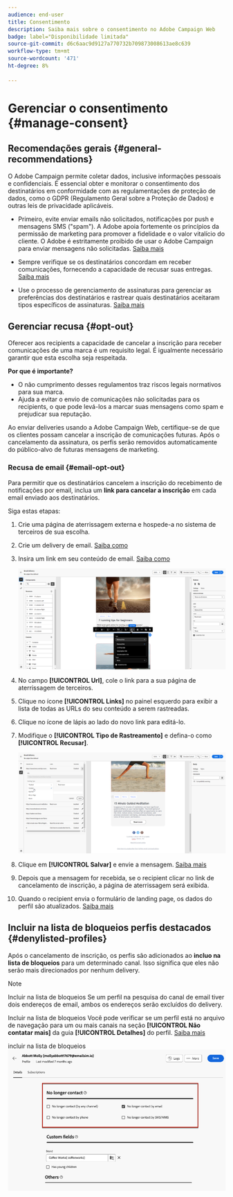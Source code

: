 ```yaml
---
audience: end-user
title: Consentimento
description: Saiba mais sobre o consentimento no Adobe Campaign Web
badge: label="Disponibilidade limitada"
source-git-commit: d6c6aac9d9127a770732b709873008613ae8c639
workflow-type: tm+mt
source-wordcount: '471'
ht-degree: 8%

---
```


# Gerenciar o consentimento {#manage-consent}

## Recomendações gerais {#general-recommendations}

O Adobe Campaign permite coletar dados, inclusive informações pessoais e confidenciais. É essencial obter e monitorar o consentimento dos destinatários em conformidade com as regulamentações de proteção de dados, como o GDPR (Regulamento Geral sobre a Proteção de Dados) e outras leis de privacidade aplicáveis.

* Primeiro, evite enviar emails não solicitados, notificações por push e mensagens SMS (&quot;spam&quot;). A Adobe apoia fortemente os princípios da permissão de marketing para promover a fidelidade e o valor vitalício do cliente. O Adobe é estritamente proibido de usar o Adobe Campaign para enviar mensagens não solicitadas. [Saiba mais](#denylisted-profiles)

* Sempre verifique se os destinatários concordam em receber comunicações, fornecendo a capacidade de recusar suas entregas<!-- and keep honoring opt-out requests as quickly as possible-->. [Saiba mais](#opt-out)

* Use o processo de gerenciamento de assinaturas para gerenciar as preferências dos destinatários e rastrear quais destinatários aceitaram tipos específicos de assinaturas. [Saiba mais](../../delivery/using/about-services-and-subscriptions.md)

## Gerenciar recusa {#opt-out}

Oferecer aos recipients a capacidade de cancelar a inscrição para receber comunicações de uma marca é um requisito legal. É igualmente necessário garantir que esta escolha seja respeitada. <!--Learn more about the applicable legislation in the [Adobe Campaign Classic v7 documentation](https://experienceleague.adobe.com/docs/campaign-classic/using/getting-started/privacy/privacy-and-recommendations.html#privacy-regulations){target="_blank"}.-->

**Por que é importante?**

* O não cumprimento desses regulamentos traz riscos legais normativos para sua marca.
* Ajuda a evitar o envio de comunicações não solicitadas para os recipients, o que pode levá-los a marcar suas mensagens como spam e prejudicar sua reputação.

Ao enviar deliveries usando a Adobe Campaign Web, certifique-se de que os clientes possam cancelar a inscrição de comunicações futuras. Após o cancelamento da assinatura, os perfis serão removidos automaticamente do público-alvo de futuras mensagens de marketing.

### Recusa de email {#email-opt-out}

Para permitir que os destinatários cancelem a inscrição do recebimento de notificações por email, inclua um **link para cancelar a inscrição** em cada email enviado aos destinatários.

Siga estas etapas:

1. Crie uma página de aterrissagem externa e hospede-a no sistema de terceiros de sua escolha.

1. Crie um delivery de email. [Saiba como](../email/create-email.md)

1. Insira um link em seu conteúdo de email. [Saiba como](../email/message-tracking.md#insert-links)

   ![Inserir link no conteúdo do email](../email/assets/message-tracking-insert-link.png)

1. No campo **[!UICONTROL Url]**, cole o link para a sua página de aterrissagem de terceiros.

1. Clique no ícone **[!UICONTROL Links]** no painel esquerdo para exibir a lista de todas as URLs do seu conteúdo a serem rastreadas.

1. Clique no ícone de lápis ao lado do novo link para editá-lo.

1. Modifique o **[!UICONTROL Tipo de Rastreamento]** e defina-o como **[!UICONTROL Recusar]**.

   ![Editar tipo de rastreamento para recusa](../email/assets/message-tracking-edit-a-link.png)

1. Clique em **[!UICONTROL Salvar]** e envie a mensagem. [Saiba mais](../monitor/prepare-send.md)

1. Depois que a mensagem for recebida, se o recipient clicar no link de cancelamento de inscrição, a página de aterrissagem será exibida.

1. Quando o recipient envia o formulário de landing page, os dados do perfil são atualizados. [Saiba mais](#denylisted-profiles)

<!--Any other option available such as one-click opt-out link or List-Unsubscribe (to include an unsubscribe link in the email header) to enable opt-out in a delivery?-->

## Incluir na lista de bloqueios perfis destacados {#denylisted-profiles}

Após o cancelamento de inscrição, os perfis são adicionados ao **incluo na lista de bloqueios** para um determinado canal. Isso significa que eles não serão mais direcionados por nenhum delivery.

>[!NOTE]
>
>Incluir na lista de bloqueios Se um perfil na pesquisa do canal de email tiver dois endereços de email, ambos os endereços serão excluídos do delivery.

Incluir na lista de bloqueios Você pode verificar se um perfil está no arquivo de navegação para um ou mais canais na seção **[!UICONTROL Não contatar mais]** da guia **[!UICONTROL Detalhes]** do perfil. [Saiba mais](../audience/about-recipients.md#access)

incluir na lista de bloqueios ![Verificar status da pesquisa em detalhes do perfil](assets/profile-no-longer-contact.png)

<!--Denylisted status on quarantine list

Additionally, when recipients report your message as spam, or reply to an SMS message with a keyword such as "STOP", their address or phone number is quarantined with the **[!UICONTROL Denylisted]** status. Their profile is updated accordingly.

QUESTION: When a user marks an email as spam, is the profile's No longer contact section also updated? Apparently no (not the same = quarantine vs denylist)

>[!NOTE]
>
>The **[!UICONTROL Denylisted]** status refers to the address only, the profile is not on the denylist, so that the user continues receiving SMS messages and push notifications.

Learn more about Feedback loops in the [Delivery Best Practices Guide](https://experienceleague.adobe.com/docs/deliverability-learn/deliverability-best-practice-guide/transition-process/infrastructure.html#feedback-loops){target="_blank"}.

Learn more on quarantine in the [Campaign v8 (client console) documentation](https://experienceleague.adobe.com/docs/campaign/campaign-v8/send/failures/quarantines.html#non-deliverable-bounces){target="_blank"}.-->